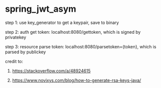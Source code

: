 # spring_jwt_asym

step 1: use key_generator to get a keypair, save to binary

step 2: auth get token: localhost:8080/gettoken, which is signed by privatekey

step 3: resource parse token: localhost:8080/parsetoken={token}, which is parsed by publickey


credit to:

1. https://stackoverflow.com/a/48924615

2. https://www.novixys.com/blog/how-to-generate-rsa-keys-java/
